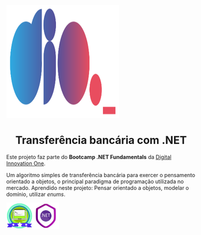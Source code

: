 <img src="./assets/dio.svg" alt="DIO" width="300" height="300" style="text-align: center;" />

<h1 align="center">Transferência bancária com .NET</h1>

Este projeto faz parte do **Bootcamp .NET Fundamentals** da [Digital Innovation One](https://digitalinnovation.one/).

Um algoritmo simples de transferência bancária para exercer o pensamento orientado a objetos, o principal paradigma de programação utilizada no mercado. Aprendido neste projeto: Pensar orientado a objetos, modelar o domínio, utilizar *enums*.



<img align="center" src="./assets/app.png" alt="DIO" width="70" height="70" style="max-width: 100%;" /><img align="center" src="./assets/dotnet.png" alt="DIO" width="70" height="70" style="max-width: 100%;" />
